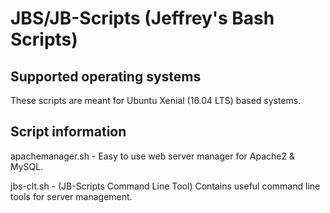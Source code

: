 # JBS/JB-Scripts (Jeffrey's Bash Scripts)

## Supported operating systems

These scripts are meant for Ubuntu Xenial (16.04 LTS) based systems.

## Script information

apachemanager.sh - Easy to use web server manager for Apache2 & MySQL.

jbs-clt.sh - (JB-Scripts Command Line Tool) Contains useful  command line tools for server management.
